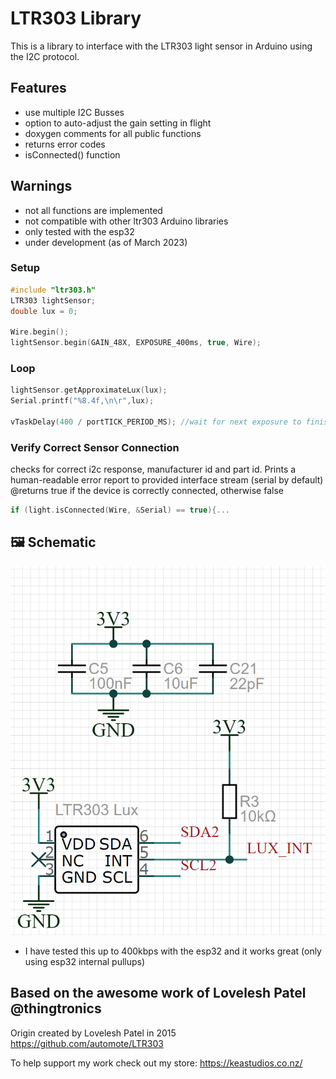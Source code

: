 # LTR303 Library
This is a library to interface with the LTR303 light sensor in Arduino using the I2C protocol.

## Features
- use multiple I2C Busses
- option to auto-adjust the gain setting in flight
- doxygen comments for all public functions
- returns error codes
- isConnected() function 

## Warnings
- not all functions are implemented
- not compatible with other ltr303 Arduino libraries
- only tested with the esp32
- under development (as of March 2023)

### Setup
```c++
#include "ltr303.h"
LTR303 lightSensor;
double lux = 0;

Wire.begin();
lightSensor.begin(GAIN_48X, EXPOSURE_400ms, true, Wire);
```

### Loop
```c++
lightSensor.getApproximateLux(lux);
Serial.printf("%8.4f,\n\r",lux);

vTaskDelay(400 / portTICK_PERIOD_MS); //wait for next exposure to finish
```

### Verify Correct Sensor Connection
checks for correct  i2c response, manufacturer id and part id.
Prints a human-readable error report to provided interface stream (serial by default)
@returns true if the device is correctly connected, otherwise false
```c++
if (light.isConnected(Wire, &Serial) == true){...
```

## 🖼️ Schematic
![Schematic](/images/schematic.png)
- I have tested this up to 400kbps with the esp32 and it works great (only using esp32 internal pullups)


## Based on the awesome work of Lovelesh Patel @thingtronics
Origin created by Lovelesh Patel in 2015
https://github.com/automote/LTR303

To help support my work check out my store: https://keastudios.co.nz/
